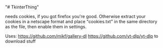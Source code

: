 "# TkinterThing" 


needs cookies, if you got firefox you're good. Otherwise extract your cookies in a netscape format and place "cookies.txt" in the same directory as the file, then enable them in settings.


Uses: 
https://github.com/mikf/gallery-dl
https://github.com/yt-dlp/yt-dlp
to download stuff
